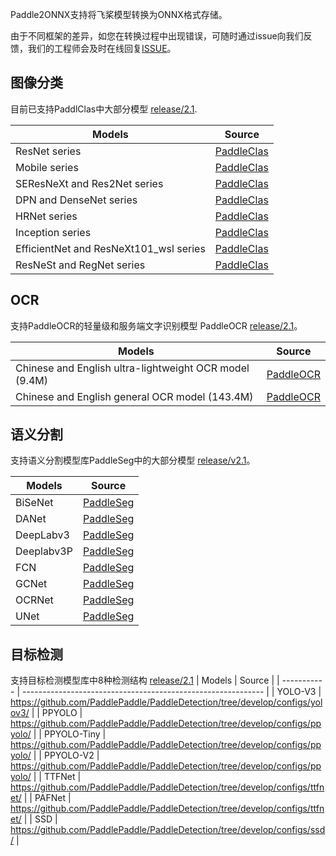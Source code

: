 Paddle2ONNX支持将飞桨模型转换为ONNX格式存储。

由于不同框架的差异，如您在转换过程中出现错误，可随时通过issue向我们反馈，我们的工程师会及时在线回复[ISSUE](https://github.com/PaddlePaddle/paddle-onnx/issues/new)。


## 图像分类

目前已支持PaddlClas中大部分模型  [release/2.1](https://github.com/PaddlePaddle/PaddleClas/tree/release/2.1).

|Models | Source |
|---|---|
| ResNet series| [PaddleClas](https://github.com/PaddlePaddle/PaddleClas/tree/release/2.1#ResNet_and_Vd_series)|
| Mobile series | [PaddleClas](https://github.com/PaddlePaddle/PaddleClas/tree/release/2.1#Mobile_series)|
| SEResNeXt and Res2Net series | [PaddleClas](https://github.com/PaddlePaddle/PaddleClas/tree/release/2.1#SEResNeXt_and_Res2Net_series)|
| DPN and DenseNet series |[PaddleClas](https://github.com/PaddlePaddle/PaddleClas/tree/release/2.1#DPN_and_DenseNet_series)|
| HRNet series |[PaddleClas](https://github.com/PaddlePaddle/PaddleClas/tree/release/2.1#HRNet_series)|
| Inception series |[PaddleClas](https://github.com/PaddlePaddle/PaddleClas/tree/release/2.1#Inception_series)|
| EfficientNet and ResNeXt101_wsl series |[PaddleClas](https://github.com/PaddlePaddle/PaddleClas/tree/release/2.1#EfficientNet_and_ResNeXt101_wsl_series)|
| ResNeSt and RegNet series |[PaddleClas](https://github.com/PaddlePaddle/PaddleClas/tree/release/2.1#ResNeSt_and_RegNet_series)|


## OCR
支持PaddleOCR的轻量级和服务端文字识别模型 PaddleOCR [release/2.1](https://github.com/PaddlePaddle/PaddleOCR/tree/release/2.1)。

| Models | Source |
|-------|--------|
|Chinese and English ultra-lightweight OCR model (9.4M) |[PaddleOCR](https://github.com/PaddlePaddle/PaddleOCR#pp-ocr-20-series-model-listupdate-on-dec-15) |
|Chinese and English general OCR model (143.4M)|[PaddleOCR](https://github.com/PaddlePaddle/PaddleOCR#pp-ocr-20-series-model-listupdate-on-dec-15) |

## 语义分割
支持语义分割模型库PaddleSeg中的大部分模型 [release/v2.1](https://github.com/PaddlePaddle/PaddleSeg/tree/release/2.1)。

| Models | Source |
|-------|--------|
|BiSeNet|[PaddleSeg](https://github.com/PaddlePaddle/PaddleSeg/tree/release/2.1/configs/bisenet) |
|DANet|[PaddleSeg](https://github.com/PaddlePaddle/PaddleSeg/blob/release/2.1/configs/danet) |
|DeepLabv3|[PaddleSeg](https://github.com/PaddlePaddle/PaddleSeg/blob/release/2.1/configs/deeplabv3) |
|Deeplabv3P |[PaddleSeg](https://github.com/PaddlePaddle/PaddleSeg/blob/release/2.1/configs/deeplabv3p) |
|FCN|[PaddleSeg](https://github.com/PaddlePaddle/PaddleSeg/blob/release/2.1/configs/fcn) |
|GCNet|[PaddleSeg](https://github.com/PaddlePaddle/PaddleSeg/blob/release/2.1/configs/gcnet) |
|OCRNet|[PaddleSeg](https://github.com/PaddlePaddle/PaddleSeg/blob/release/2.1/configs/ocrnet) |
|UNet|[PaddleSeg](https://github.com/PaddlePaddle/PaddleSeg/blob/release/2.1/configs/unet) |

## 目标检测
支持目标检测模型库中8种检测结构 [release/2.1](https://github.com/PaddlePaddle/PaddleDetection/tree/release/2.1)
| Models      | Source                                                       |
| ----------- | ------------------------------------------------------------ |
| YOLO-V3     | https://github.com/PaddlePaddle/PaddleDetection/tree/develop/configs/yolov3/ |
| PPYOLO      | https://github.com/PaddlePaddle/PaddleDetection/tree/develop/configs/ppyolo/ |
| PPYOLO-Tiny | https://github.com/PaddlePaddle/PaddleDetection/tree/develop/configs/ppyolo/ |
| PPYOLO-V2   | https://github.com/PaddlePaddle/PaddleDetection/tree/develop/configs/ppyolo/ |
| TTFNet      | https://github.com/PaddlePaddle/PaddleDetection/tree/develop/configs/ttfnet/ |
| PAFNet      | https://github.com/PaddlePaddle/PaddleDetection/tree/develop/configs/ttfnet/ |
| SSD         | https://github.com/PaddlePaddle/PaddleDetection/tree/develop/configs/ssd/ |
